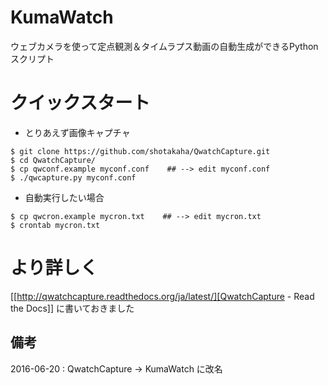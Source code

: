 # KumaWatch

ウェブカメラを使って定点観測＆タイムラプス動画の自動生成ができるPythonスクリプト

# クイックスタート

   - とりあえず画像キャプチャ

``` shellsession
$ git clone https://github.com/shotakaha/QwatchCapture.git
$ cd QwatchCapture/
$ cp qwconf.example myconf.conf    ## --> edit myconf.conf
$ ./qwcapture.py myconf.conf
```

   - 自動実行したい場合

``` shellsession
$ cp qwcron.example mycron.txt    ## --> edit mycron.txt
$ crontab mycron.txt
```

# より詳しく

  [[http://qwatchcapture.readthedocs.org/ja/latest/][QwatchCapture - Read the Docs]] に書いておきました


## 備考

2016-06-20 : QwatchCapture -> KumaWatch に改名
